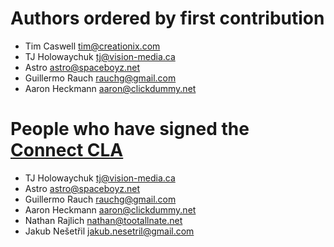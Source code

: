 # Authors ordered by first contribution

 - Tim Caswell <tim@creationix.com>
 - TJ Holowaychuk <tj@vision-media.ca>
 - Astro <astro@spaceboyz.net>
 - Guillermo Rauch <rauchg@gmail.com>
 - Aaron Heckmann <aaron@clickdummy.net>

# People who have signed the [Connect CLA][]

 - TJ Holowaychuk <tj@vision-media.ca>
 - Astro <astro@spaceboyz.net>
 - Guillermo Rauch <rauchg@gmail.com>
 - Aaron Heckmann <aaron@clickdummy.net>
 - Nathan Rajlich <nathan@tootallnate.net>
 - Jakub Nešetřil <jakub.nesetril@gmail.com>

[Connect CLA]: http://extjs.github.com/Connect/Connect%20Individual%20CLA.pdf